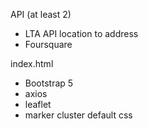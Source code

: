 API (at least 2)
- LTA API location to address
- Foursquare

index.html
- Bootstrap 5
- axios
- leaflet 
- marker cluster default css
